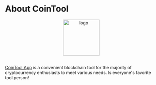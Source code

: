 # About CoinTool

<div style="text-align: center;">
<img src="https://cdn.jsdelivr.net/gh/c0deCn/wiki@master/logo.png" width="120"  alt="logo" align=center />
</div>
<br>

[CoinTool.App](https://cointool.app) is a convenient blockchain tool for the majority of cryptocurrency enthusiasts to meet various needs. Is everyone's favorite tool person!



